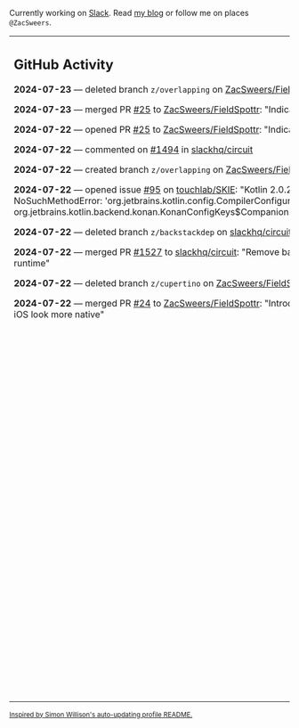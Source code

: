 Currently working on [Slack](https://slack.com/). Read [my blog](https://zacsweers.dev/) or follow me on places `@ZacSweers`.

<table><tr><td valign="top" width="60%">

## GitHub Activity
<!-- githubActivity starts -->
**2024-07-23** — deleted branch `z/overlapping` on [ZacSweers/FieldSpottr](https://github.com/ZacSweers/FieldSpottr)

**2024-07-23** — merged PR [#25](https://github.com/ZacSweers/FieldSpottr/pull/25) to [ZacSweers/FieldSpottr](https://github.com/ZacSweers/FieldSpottr): "Indicate overlapping permits"

**2024-07-22** — opened PR [#25](https://github.com/ZacSweers/FieldSpottr/pull/25) to [ZacSweers/FieldSpottr](https://github.com/ZacSweers/FieldSpottr): "Indicate overlapping permits"

**2024-07-22** — commented on [#1494](https://github.com/slackhq/circuit/pull/1494#issuecomment-2243833766) in [slackhq/circuit](https://github.com/slackhq/circuit)

**2024-07-22** — created branch `z/overlapping` on [ZacSweers/FieldSpottr](https://github.com/ZacSweers/FieldSpottr)

**2024-07-22** — opened issue [#95](https://github.com/touchlab/SKIE/issues/95) on [touchlab/SKIE](https://github.com/touchlab/SKIE): "Kotlin 2.0.20 incompatibility: NoSuchMethodError: 'org.jetbrains.kotlin.config.CompilerConfigurationKey org.jetbrains.kotlin.backend.konan.KonanConfigKeys$Companion.getBITCODE_EMBEDDING_MODE()'"

**2024-07-22** — deleted branch `z/backstackdep` on [slackhq/circuit](https://github.com/slackhq/circuit)

**2024-07-22** — merged PR [#1527](https://github.com/slackhq/circuit/pull/1527) to [slackhq/circuit](https://github.com/slackhq/circuit): "Remove backstack dependency from circuit-runtime"

**2024-07-22** — deleted branch `z/cupertino` on [ZacSweers/FieldSpottr](https://github.com/ZacSweers/FieldSpottr)

**2024-07-22** — merged PR [#24](https://github.com/ZacSweers/FieldSpottr/pull/24) to [ZacSweers/FieldSpottr](https://github.com/ZacSweers/FieldSpottr): "Introduce compose-cupertino to make iOS look more native"
<!-- githubActivity ends -->
</td><td valign="top" width="40%">

## On My Blog
<!-- blog starts -->
**2024-05-06** — [Preparing for K2](https://www.zacsweers.dev/preparing-for-k2/)

**2024-01-03** — [Life in 2024](https://www.zacsweers.dev/life-in-2024/)

**2023-07-09** — [Catching Up on CatchUp: 2023](https://www.zacsweers.dev/catching-up-on-catchup-2023/)

**2023-01-10** — [Keeping Android and Kotlin Healthy in a Post-Twitter World](https://www.zacsweers.dev/keeping-android-healthy/)

**2022-12-19** — [Improving Your Gradle Workflow by Not Auto-reloading Build Files](https://www.zacsweers.dev/improving-your-workflow-by-not-auto-reloading-build-files/)

**2022-11-30** — [Android Studio's "I'm Feeling Lucky" Button](https://www.zacsweers.dev/android-studios-im-feeling-lucky-button/)

**2022-11-22** — [Network Calls in Lint: Best Practices](https://www.zacsweers.dev/network-calls-in-lint-best-practices/)

**2022-10-17** — [Is ViewPump A Security Risk?](https://www.zacsweers.dev/is-viewpump-a-security-risk/)

**2022-05-23** — [You Are Not Blocked](https://www.zacsweers.dev/you-are-not-blocked/)

**2021-07-23** — [Optimizing Your Kotlin Build](https://www.zacsweers.dev/optimizing-your-kotlin-build/)
<!-- blog ends -->
_More on [zacsweers.dev](https://zacsweers.dev/)_
</td></tr></table>

<sub><a href="https://simonwillison.net/2020/Jul/10/self-updating-profile-readme/">Inspired by Simon Willison's auto-updating profile README.</a></sub>